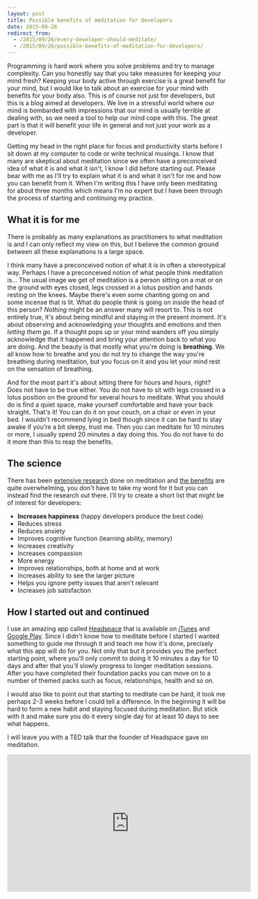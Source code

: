 ```yaml
---
layout: post
title: Possible benefits of meditation for developers
date: 2015-09-26
redirect_from: 
  - /2015/09/26/every-developer-should-meditate/
  - /2015/09/26/possible-benefits-of-meditation-for-developers/
---
```


Programming is hard work where you solve problems and try to manage complexity. Can you honestly say that you take measures for keeping your mind fresh? Keeping your body active through exercise is a great benefit for your mind, but I would like to talk about an exercise for your mind with benefits for your body also. This is of course not just for developers, but this is a blog aimed at developers. We live in a stressful world where our mind is bombarded with impressions that our mind is usually terrible at dealing with, so we need a tool to help our mind cope with this. The great part is that it will benefit your life in general and not just your work as a developer.

<!-- more -->

Getting my head in the right place for focus and productivity starts before I sit down at my computer to code or write technical musings. I know that many are skeptical about meditation since we often have a preconceived idea of what it is and what it isn't, I know I did before starting out. Please bear with me as I'll try to explain what it is and what it isn't for me and how you can benefit from it. When I'm writing this I have only been meditating for about three months which means I'm no expert but I have been through the process of starting and continuing my practice.

## What it is for me

There is probably as many explanations as practitioners to what meditation is and I can only reflect my view on this, but I believe the common ground between all these explanations is a large space.

I think many have a preconceived notion of what it is in often a stereotypical way. Perhaps I have a preconceived notion of what people think meditation is... The usual image we get of meditation is a person sitting on a mat or on the ground with eyes closed, legs crossed in a lotus position and hands resting on the knees. Maybe there's even some chanting going on and some incense that is lit. What do people think is going on inside the head of this person? *Nothing* might be an answer many will resort to. This is not entirely true, it's about being mindful and staying in the present moment. It's about observing and acknowledging your thoughts and emotions and then *letting them go*. If a thought pops up or your mind wanders off you simply acknowledge that it happened and bring your attention back to what you are doing. And the beauty is that mostly what you're doing is **breathing**. We all know how to breathe and you do not try to change the way you're breathing during meditation, but you focus on it and you let your mind rest on the sensation of breathing.

And for the most part it's about sitting there for hours and hours, right? Does not have to be true either. You do not have to sit with legs crossed in a lotus position on the ground for several hours to meditate. What you should do is find a quiet space, make yourself comfortable and have your back straight. That's it! You can do it on your couch, on a chair or even in your bed. I wouldn't recommend lying in bed though since it can be hard to stay awake if you're a bit sleepy, trust me. Then you can meditate for 10 minutes or more, I usually spend 20 minutes a day doing this. You do not have to do it more than this to reap the benefits.

## The science

There has been [extensive research](https://en.wikipedia.org/wiki/Research_on_meditation) done on meditation and [the benefits](http://lifehacker.com/what-happens-to-the-brain-when-you-meditate-and-how-it-1202533314) are quite overwhelming, you don't have to take my word for it but you can instead find the research out there. I'll try to create a short list that might be of interest for developers:

* **Increases happiness** (happy developers produce the best code)
* Reduces stress
* Reduces anxiety
* Improves cognitive function (learning ability, memory)
* Increases creativity
* Increases compassion
* More energy
* Improves relationships, both at home and at work
* Increases ability to see the larger picture
* Helps you ignore petty issues that aren't relevant
* Increases job satisfaction

## How I started out and continued

I use an amazing app called [Headspace](https://www.headspace.com/) that is available on [iTunes](https://itunes.apple.com/en/app/headspace-meditation-techniques/id493145008?mt=8) and [Google Play](https://play.google.com/store/apps/details?id=com.getsomeheadspace.android). Since I didn't know how to meditate before I started I wanted something to guide me through it and teach me how it's done, precisely what this app will do for you. Not only that but it provides you the perfect starting point, where you'll only commit to doing it 10 minutes a day for 10 days and after that you'll slowly progress to longer meditation sessions. After you have completed their foundation packs you can move on to a number of themed packs such as focus, relationships, health and so on.

I would also like to point out that starting to meditate can be hard, it took me perhaps 2-3 weeks before I could tell a difference. In the beginning it will be hard to form a new habit and staying focused during meditation. But stick with it and make sure you do it every single day for at least 10 days to see what happens.

I will leave you with a TED talk that the founder of Headspace gave on meditation.

<iframe width="560" height="315" src="https://www.youtube.com/embed/qzR62JJCMBQ" frameborder="0" allowfullscreen></iframe>
